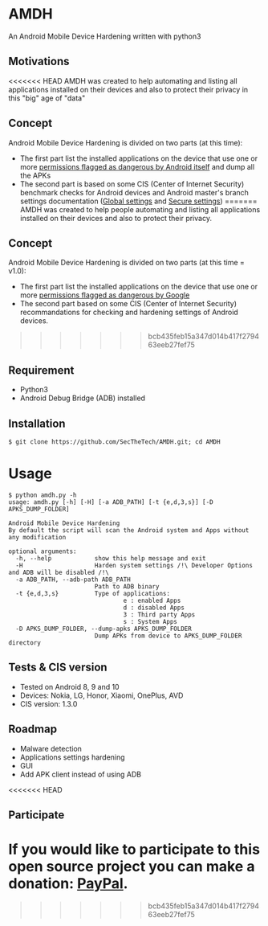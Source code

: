 # AMDH
An Android Mobile Device Hardening written with python3 

## Motivations
<<<<<<< HEAD
AMDH was created to help automating and listing all applications installed on their devices and also to protect their privacy in this "big" age of "data"

## Concept 
Android Mobile Device Hardening is divided on two parts (at this time):
- The first part list the installed applications on the device that use one or more [permissions flagged as dangerous by Android itself](https://developer.android.com/guide/topics/permissions/overview#dangerous_permissions) and dump all the APKs
- The second part is based on some CIS (Center of Internet Security) benchmark checks for Android devices and Android master's branch settings documentation ([Global settings](https://developer.android.com/reference/kotlin/android/provider/Settings.Global) and [Secure settings](https://developer.android.com/reference/kotlin/android/provider/Settings.Secure)) 
=======
AMDH was created to help people automating and listing all applications installed on their devices and also to protect their privacy.

## Concept 
Android Mobile Device Hardening is divided on two parts (at this time = v1.0):
- The first part list the installed applications on the device that use one or more [permissions flagged as dangerous by Google](https://developer.android.com/guide/topics/permissions/overview#dangerous_permissions)
- The second part based on some CIS (Center of Internet Security) recommandations for checking and hardening settings of Android devices.
>>>>>>> bcb435feb15a347d014b417f279463eeb27fef75

## Requirement
- Python3 
- Android Debug Bridge (ADB) installed

## Installation 
```
$ git clone https://github.com/SecTheTech/AMDH.git; cd AMDH
```

# Usage
```
$ python amdh.py -h
usage: amdh.py [-h] [-H] [-a ADB_PATH] [-t {e,d,3,s}] [-D APKS_DUMP_FOLDER]

Android Mobile Device Hardening
By default the script will scan the Android system and Apps without any modification

optional arguments:
  -h, --help            show this help message and exit
  -H                    Harden system settings /!\ Developer Options and ADB will be disabled /!\ 
  -a ADB_PATH, --adb-path ADB_PATH
                        Path to ADB binary
  -t {e,d,3,s}          Type of applications:
                                e : enabled Apps
                                d : disabled Apps
                                3 : Third party Apps
                                s : System Apps
  -D APKS_DUMP_FOLDER, --dump-apks APKS_DUMP_FOLDER
                        Dump APKs from device to APKS_DUMP_FOLDER directory
```

## Tests & CIS version
- Tested on Android 8, 9 and 10
- Devices: Nokia, LG, Honor, Xiaomi, OnePlus, AVD
- CIS version: 1.3.0 

## Roadmap
- Malware detection
- Applications settings hardening
- GUI
- Add APK client instead of using ADB

<<<<<<< HEAD
## Participate
If you would like to participate to this open source project you can make a donation: [PayPal](https://www.paypal.com/cgi-bin/webscr?cmd=_s-xclick&hosted_button_id=NVWQM4EGVLKLU&source=url).
=======

>>>>>>> bcb435feb15a347d014b417f279463eeb27fef75
